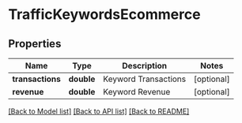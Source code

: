 # TrafficKeywordsEcommerce

## Properties
Name | Type | Description | Notes
------------ | ------------- | ------------- | -------------
**transactions** | **double** | Keyword Transactions | [optional] 
**revenue** | **double** | Keyword Revenue | [optional] 

[[Back to Model list]](../../README.md#documentation-for-models) [[Back to API list]](../../README.md#documentation-for-api-endpoints) [[Back to README]](../../README.md)

